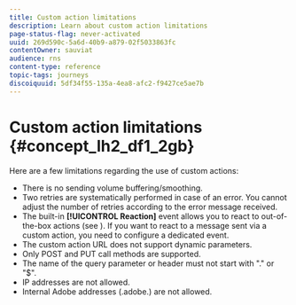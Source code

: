 ```yaml
---
title: Custom action limitations
description: Learn about custom action limitations
page-status-flag: never-activated
uuid: 269d590c-5a6d-40b9-a879-02f5033863fc
contentOwner: sauviat
audience: rns
content-type: reference
topic-tags: journeys
discoiquuid: 5df34f55-135a-4ea8-afc2-f9427ce5ae7b
---
```


# Custom action limitations {#concept_lh2_df1_2gb}

Here are a few limitations regarding the use of custom actions:

* There is no sending volume buffering/smoothing.
* Two retries are systematically performed in case of an error. You cannot adjust the number of retries according to the error message received. 
* The built-in **[!UICONTROL Reaction]** event allows you to react to out-of-the-box actions (see [](../building-journeys/reaction-events.md)). If you want to react to a message sent via a custom action, you need to configure a dedicated event.
* The custom action URL does not support dynamic parameters.
* Only POST and PUT call methods are supported.
* The name of the query parameter or header must not start with "." or "$".
* IP addresses are not allowed.
* Internal Adobe addresses (.adobe.) are not allowed.
